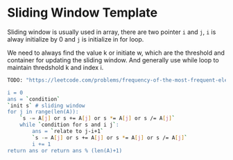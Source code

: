# Sliding Window Template

Sliding window is usually used in array, there are two pointer `i` and `j`, `i` is alway initialize by 0 and `j` is initialize in for loop.

We need to always find the value k or initiate w, which are the threshold and container for updating the sliding window. And generally use while loop to maintain thredshold k and index i.

``` sh
TODO: "https://leetcode.com/problems/frequency-of-the-most-frequent-element/discuss/1175090/JavaC%2B%2BPython-Sliding-Window

i = 0
ans = `condition`
`init s` # sliding window
for j in range(len(A)):
    `s -= A[j] or s += A[j] or s *= A[j] or s /= A[j]`
    while `condition for s and i j`:
        ans = `relate to j-i+1`
        `s -= A[j] or s += A[j] or s *= A[j] or s /= A[j]`
        i += 1
return ans or return ans % (len(A)+1)
```
